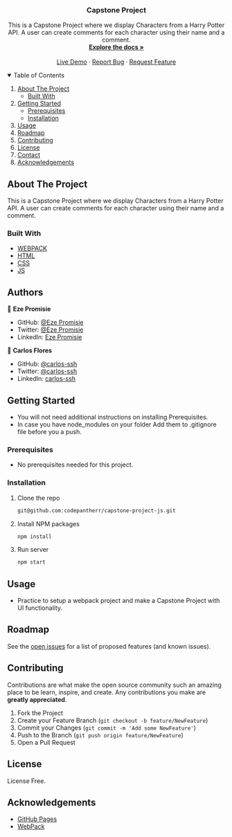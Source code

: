 <br />
<p align="center">

  <h3 align="center">Capstone Project</h3>

  <p align="center">
    This is a Capstone Project where we display Characters from a Harry Potter API. A user can create comments for each character using their name and a comment.
    <br />
    <a href="#"><strong>Explore the docs »</strong></a>
    <br />
    <br />
    <a href="#">Live Demo</a>
    ·
    <a href="https://github.com/carlos-ssh/boardLead/issues">Report Bug</a>
    ·
    <a href="https://github.com/carlos-ssh/boardLead/issues">Request Feature</a>
  </p>
</p>

<details open="open">
  <summary>Table of Contents</summary>
  <ol>
    <li>
      <a href="#about-the-project">About The Project</a>
      <ul>
        <li><a href="#built-with">Built With</a></li>
      </ul>
    </li>
    <li>
      <a href="#getting-started">Getting Started</a>
      <ul>
        <li><a href="#prerequisites">Prerequisites</a></li>
        <li><a href="#installation">Installation</a></li>
      </ul>
    </li>
    <li><a href="#usage">Usage</a></li>
    <li><a href="#roadmap">Roadmap</a></li>
    <li><a href="#contributing">Contributing</a></li>
    <li><a href="#license">License</a></li>
    <li><a href="#contact">Contact</a></li>
    <li><a href="#acknowledgements">Acknowledgements</a></li>
  </ol>
</details>

## About The Project

This is a Capstone Project where we display Characters from a Harry Potter API. A user can create comments for each character using their name and a comment.

### Built With

- [WEBPACK](https://webpack.js.org/)
- [HTML](https://www.w3schools.com/html/)
- [CSS](https://www.w3schools.com/css/)
- [JS](https://www.javascript.com/)

## Authors
👤 **Eze Promisie**

- GitHub: [@Eze Promisie](https://github.com/codepantherr)
- Twitter: [@Eze Promisie](https://twitter.com/codepantherr)
- LinkedIn: [Eze Promisie](https://www.linkedin.com/in/promise-eze/)


👤 **Carlos Flores**

- GitHub: [@carlos-ssh](https://github.com/carlos-ssh)
- Twitter: [@carlos-ssh](https://twitter.com/aom.robles)
- LinkedIn: [carlos-ssh](https://www.linkedin.com/in/carlos-ssh/)

## Getting Started

- You will not need additional instructions on installing Prerequisites.
- In case you have node_modules on your folder Add them to .gitignore file before you a push.

### Prerequisites

- No prerequisites needed for this project.

### Installation


1. Clone the repo
   ```sh
   git@github.com:codepantherr/capstone-project-js.git
   ```

2. Install NPM packages
   ```sh
   npm install
   ```
3. Run server
   ```sh
   npm start
   ```

## Usage

- Practice to setup a webpack project and make a Capstone Project with UI functionality.

## Roadmap

See the [open issues](https://github.com/codepantherr/capstone-project-js/issues) for a list of proposed features (and known issues).

## Contributing

Contributions are what make the open source community such an amazing place to be learn, inspire, and create. Any contributions you make are **greatly appreciated**.

1. Fork the Project
2. Create your Feature Branch (`git checkout -b feature/NewFeature`)
3. Commit your Changes (`git commit -m 'Add some NewFeature'`)
4. Push to the Branch (`git push origin feature/NewFeature`)
5. Open a Pull Request

## License

License Free.

## Acknowledgements

- [GitHub Pages](https://pages.github.com)
- [WebPack](https://webpack.js.org/)
